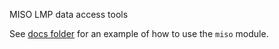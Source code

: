 MISO LMP data access tools

See [docs folder](https://github.com/slacgismo/miso/docs) for an example of how to use the `miso` module.
